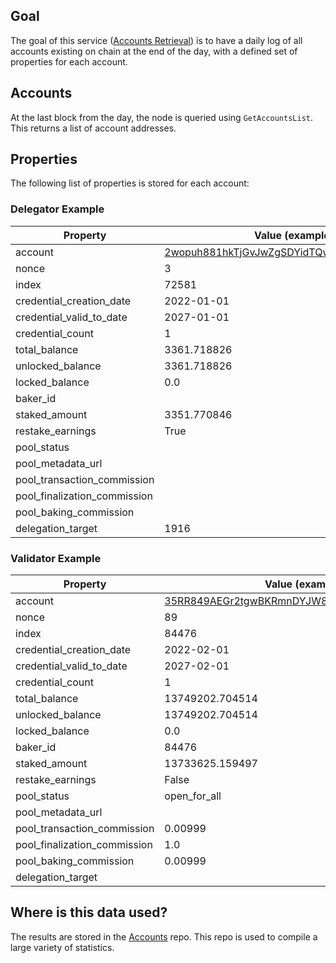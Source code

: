 ## Goal
The goal of this service ([Accounts Retrieval](https://github.com/ccdexplorer/ccdexplorer-accounts-retrieval)) is to have a daily log of all accounts existing on chain at the end of the day, with a defined set of properties for each account. 

## Accounts
At the last block from the day, the node is queried using `GetAccountsList`. This returns a list of account addresses.

## Properties
The following list of properties is stored for each account:


### Delegator Example
| Property                        | Value (example delegator)|
|---------------------------------|--------------------------------------------|
| account                         | [2wopuh881hkTjGvJwZgSDYidTQwSdTPEQJ5TbMf8dqyGxHi52z](https://ccdexplorer.io/mainnet/account/2wopuh881hkTjGvJwZgSDYidTQwSdTPEQJ5TbMf8dqyGxHi52z) |
| nonce                           | 3                                          |
| index                           | 72581                                      |
| credential_creation_date        | 2022-01-01                                 |
| credential_valid_to_date        | 2027-01-01                                 |
| credential_count                | 1                                          |
| total_balance                   | 3361.718826                                |
| unlocked_balance                | 3361.718826                                |
| locked_balance                  | 0.0                                        |
| baker_id                        |                                            |
| staked_amount                   | 3351.770846                                |
| restake_earnings                | True                                       |
| pool_status                     |                                            |
| pool_metadata_url               |                                            |
| pool_transaction_commission     |                                            |
| pool_finalization_commission    |                                            |
| pool_baking_commission          |                                            |
| delegation_target               | 1916                                       |


### Validator Example
| Property                        | Value (example validator) |
|---------------------------------|--------------------------------------------|
| account                         | [35RR849AEGr2tgwBKRmnDYJW8ZWtvF5hBtVZYWeodqVYbWYH9P](https://ccdexplorer.io/mainnet/account/35RR849AEGr2tgwBKRmnDYJW8ZWtvF5hBtVZYWeodqVYbWYH9P) |
| nonce                           | 89                                         |
| index                           | 84476                                      |
| credential_creation_date        | 2022-02-01                                 |
| credential_valid_to_date        | 2027-02-01                                 |
| credential_count                | 1                                          |
| total_balance                   | 13749202.704514                            |
| unlocked_balance                | 13749202.704514                            |
| locked_balance                  | 0.0                                        |
| baker_id                        | 84476                                      |
| staked_amount                   | 13733625.159497                            |
| restake_earnings                | False                                      |
| pool_status                     | open_for_all                               |
| pool_metadata_url               |                                            |
| pool_transaction_commission     | 0.00999                                    |
| pool_finalization_commission    | 1.0                                        |
| pool_baking_commission          | 0.00999                                    |
| delegation_target               |                                            |


## Where is this data used?
The results are stored in the [Accounts](https://github.com/ccdexplorer/ccdexplorer-accounts) repo. This repo is used to compile a large variety of statistics.